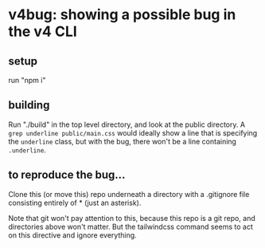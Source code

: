 # v4bug: showing a possible bug in the v4 CLI

## setup

run "npm i"

## building

Run "./build" in the top level directory, and look at the public directory.
A `grep underline public/main.css` would ideally show a line that is
specifying the `underline` class, but with the bug, there won't be a line
containing `.underline`.

## to reproduce the bug...

Clone this (or move this) repo underneath a directory with a .gitignore
file consisting entirely of * (just an asterisk).

Note that git won't pay attention to this, because this repo is a git repo,
and directories above won't matter. But the tailwindcss command seems to
act on this directive and ignore everything.
